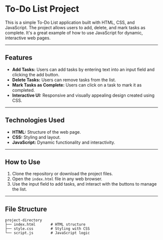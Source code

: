 # To-Do List Project

This is a simple To-Do List application built with HTML, CSS, and JavaScript. The project allows users to add, delete, and mark tasks as complete. It's a great example of how to use JavaScript for dynamic, interactive web pages.

---

## Features

- **Add Tasks:** Users can add tasks by entering text into an input field and clicking the add button.
- **Delete Tasks:** Users can remove tasks from the list.
- **Mark Tasks as Complete:** Users can click on a task to mark it as completed.
- **Interactive UI:** Responsive and visually appealing design created using CSS.

---

## Technologies Used

- **HTML:** Structure of the web page.
- **CSS:** Styling and layout.
- **JavaScript:** Dynamic functionality and interactivity.

---

## How to Use

1. Clone the repository or download the project files.
2. Open the `index.html` file in any web browser.
3. Use the input field to add tasks, and interact with the buttons to manage the list.

---

## File Structure

```
project-directory
├── index.html       # HTML structure
├── style.css        # Styling with CSS
└── script.js        # JavaScript logic

